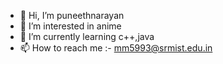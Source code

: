 - 👋 Hi, I’m puneethnarayan
- 👀 I’m interested in anime
- 🌱 I’m currently learning c++,java
- 📫 How to reach me :- mm5993@srmist.edu.in

<!---
puneethnarayan26/puneethnarayan26 is a ✨ special ✨ repository because its `README.md` (this file) appears on your GitHub profile.
You can click the Preview link to take a look at your changes.
--->

